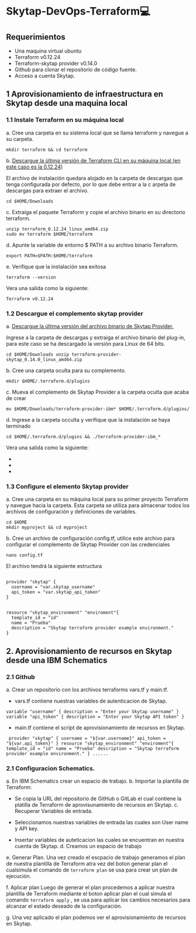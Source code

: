 # Skytap-DevOps-Terraform💻



## Requerimientos 

* Una maquina virtual ubuntu 
* Terraform v0.12.24
* Terraform-skytap provider v0.14.0
* Github para clonar el repositorio de código fuente.
* Acceso a cuenta Skytap.

## 1 Aprovisionamiento de infraestructura en Skytap desde una maquina local

### 1.1 Instale Terraform en su máquina local

a. Cree una carpeta en su sistema local que se llama terraform y navegue a su carpeta.

`mkdir terraform && cd terraform`

b. [Descargue la ùltima versión de Terraform CLI en su máquina local (en este caso es la 0.12.24)](https://releases.hashicorp.com/terraform/)

El archivo de instalación quedara alojado en la carpeta de descargas que tenga configurada por defecto, por lo que debe entrar a la c arpeta de descargas para extraer el archivo.

`cd $HOME/Downloads`

c. Extraiga el paquete Terraform y copie el archivo binario en su directorio terraform.

`unzip terraform_0.12.24_linux_amd64.zip`<br />
`sudo mv terraform $HOME/terraform`

d. Apunte la variable de entorno $ PATH a su archivo binario Terraform.

`export PATH=$PATH:$HOME/terraform`

e. Verifique que la instalación sea exitosa 

`terraform --version`

Vera una salida como la siguiente:

`Terraform v0.12.24`

### 1.2 Descargue el complemento skytap provider 

a. [Descargue la última versión del archivo binario de Skytap Provider.](https://releases.hashicorp.com/terraform-provider-skytap/)

Ingrese a la carpeta de descargas y extraiga el archivo binario del plug-in, para este caso se ha descargado la versión para Linux de 64 bits.

`cd $HOME/Downloads
unzip terraform-provider-skytap_0.14.0_linux_amd64.zip`

b. Cree una carpeta oculta para su complemento.

`mkdir $HOME/.terraform.d/plugins`

c. Mueva el complemento de Skytap Provider a la carpeta oculta que acaba de crear

`mv $HOME/Downloads/terraform-provider-ibm* $HOME/.terraform.d/plugins/`

d. Ingrese a la carpeta occulta y verifique que la instalación se haya terminado

`cd $HOME/.terraform.d/plugins && ./terraform-provider-ibm_*`

Vera una salida como la siguiente:

-
-
-

### 1.3 Configure el elemento Skytap provider

a. Cree una carpeta en su máquina local para su primer proyecto Terraform y navegue hacia la carpeta. Esta carpeta se utiliza para almacenar todos los archivos de configuración y definiciones de variables.

`cd $HOME`<br />
`mkdir myproject && cd myproject`

b. Cree un archivo de configuración config.tf, utilice este archivo para configurar el complemento de Skytap Provider con las credenciales

`nano config.tf`

El archivo tendrá la siguiente estructura

<pre><code>
provider "skytap" {
  username = "var.skytap_username"
  api_token = "var.skytap_api_token"
}


resource "skytap_environment" "enviroment"{
  template_id = "id"
  name = "Prueba"
  description = "Skytap terraform provider example environment."
}
</pre></code>

## 2. Aprovisionamiento de recursos en Skytap desde una IBM Schematics

### 2.1 Github

a. Crear un repositorio con los archivos terraforms vars.tf y main.tf.

* vars.tf contiene nuestras variables de autenticacion de Skytap. 

` variable "username" {
  description = "Enter your Skytap username"
}
variable "api_token" {
  description = "Enter your Skytap API token"
} `

* main.tf contiene el script de aprovisionamiento de recursos en Skytap.

` provider "skytap" {
  username = "${var.username}"
  api_token = "${var.api_token}"
}
resource "skytap_environment" "enviroment"{
  template_id = "id"
  name = "Prueba"
  description = "Skytap terraform provider example environment."
} ......`

### 2.1 Configuracion Schematics.

a. En IBM Schematics crear un espacio de trabajo.
b. Importar la plantilla de Terraform:

* Se copia la URL del repositorio de GitHub o GitLab el cual contiene la platilla de Terraform de aprovisunamiento de recursos en Skytap.
c. Recuperar Variables de entrada.

* Seleccionamos nuestras variables de entrada las cuales son User name y API key.
* Insertar variables de auteticacion las cuales se encuentran en nuestra cuenta de Skytap.
d. Creamos un espacio de trabajo 

e. Generar Plan.
Una vez creado el escpacio de trabajo generamos el plan de nuestra plantilla de Terraform atra vez del boton generar plan el cualsimula el comando de `terraform plan`  se usa para crear un plan de ejecución.


f. Aplicar plan
 Luego de generar el plan procedemos a aplicar nuestra plantilla de Terraform mediante el boton aplicar plan el cual simula el comando `terraform apply` , se usa para aplicar los cambios necesarios para alcanzar el estado deseado de la configuración.
 
g. Una vez aplicado el plan podemos ver el aprovisionamiento de recursos en Skytap. 
 









